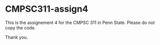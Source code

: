 # CMPSC311-assign4

This is the assignement 4 for the CMPSC 311 in Penn State. Please do not copy the code.

Thank you.
